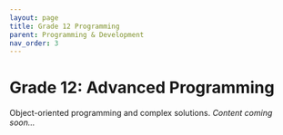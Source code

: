 ```yaml
---
layout: page
title: Grade 12 Programming
parent: Programming & Development
nav_order: 3
---
```


# Grade 12: Advanced Programming

Object-oriented programming and complex solutions.
*Content coming soon...*
